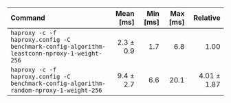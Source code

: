 | Command | Mean [ms] | Min [ms] | Max [ms] | Relative |
|:---|---:|---:|---:|---:|
| `haproxy -c -f haproxy.config -C benchmark-config-algorithm-leastconn-nproxy-1-weight-256` | 2.3 ± 0.9 | 1.7 | 6.8 | 1.00 |
| `haproxy -c -f haproxy.config -C benchmark-config-algorithm-random-nproxy-1-weight-256` | 9.4 ± 2.7 | 6.6 | 20.1 | 4.01 ± 1.87 |
